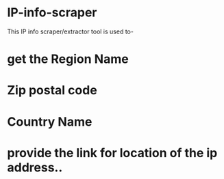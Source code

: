 # IP-info-scraper
This IP info scraper/extractor tool is used to-

# get the Region Name
# Zip postal code
# Country Name
# provide the link for location of the ip address..
